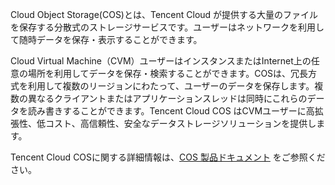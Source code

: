 Cloud Object Storage(COS)とは、Tencent Cloud が提供する大量のファイルを保存する分散式のストレージサービスです。ユーザーはネットワークを利用して随時データを保存・表示することができます。

Cloud Virtual Machine（CVM）ユーザーはインスタンスまたはInternet上の任意の場所を利用してデータを保存・検索することができます。COSは、冗長方式を利用して複数のリージョンにわたって、ユーザーのデータを保存します。複数の異なるクライアントまたはアプリケーションスレッドは同時にこれらのデータを読み書きすることができます。Tencent Cloud COS はCVMユーザーに高拡張性、低コスト、高信頼性、安全なデータストレージソリューションを提供します。

Tencent Cloud COSに関する詳細情報は、[COS 製品ドキュメント](https://cloud.tencent.com/document/product/436) をご参照ください。
